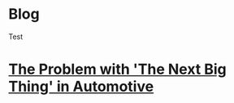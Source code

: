 # Blog

Test

# [The Problem with 'The Next Big Thing' in Automotive](The_Problem_with_The_Next_Big_Thing_in_Automotive.md)
